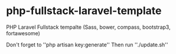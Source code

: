 # php-fullstack-laravel-template
PHP Laravel Fullstack tempalte (Sass, bower, compass, bootstrap3, fortawesome)

Don't forget to ''php artisan key:generate''
Then run ''./update.sh''